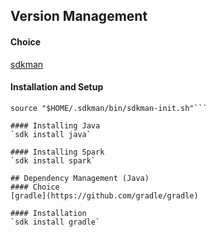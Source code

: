 ## Version Management
#### Choice
[sdkman](https://github.com/jenv/jenv)

#### Installation and Setup
```curl -s "https://get.sdkman.io" | bash
source "$HOME/.sdkman/bin/sdkman-init.sh"```

#### Installing Java
`sdk install java`

#### Installing Spark
`sdk install spark`

## Dependency Management (Java)
#### Choice
[gradle](https://github.com/gradle/gradle)

#### Installation
`sdk install gradle`
